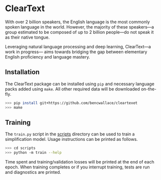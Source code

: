 # ClearText

With over 2 billion speakers, the English language is the most commonly spoken language in the world.
However, the majority of these speakers&mdash;a group estimated to be composed of up to 2 billion
people&mdash;do not speak it as their native tongue.

Leveraging natural language processing and deep learning, ClearText&mdash;a work in progress&mdash;
aims towards bridging the gap between elementary English proficiency and language mastery.

## Installation

The ClearText package can be installed using `pip` and necessary language packs added using `make`.
All other required data will be downloaded on-the-fly.

```bash
>>> pip install git+https://github.com/bencwallace/cleartexet
>>> make
```

## Training

The `train.py` script in the [scripts](https://github.com/bencwallace/cleartext/tree/master/scripts)
directory can be used to train a simplification model. Usage instructions can be printed as follows.

```bash
>>> cd scripts
>>> python -m train --help 
```

Time spent and training/validation losses will be printed at the end of each epoch. When training
completes or if you interrupt training, tests are run and diagnostics are printed.  
